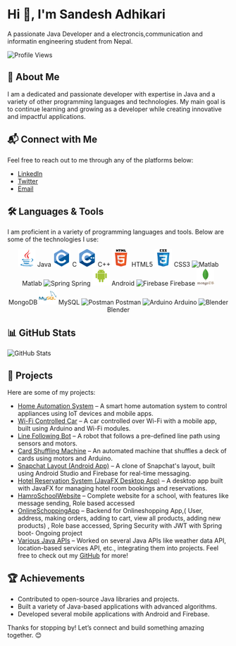 # Hi 👋, I'm Sandesh Adhikari

A passionate Java Developer and a electroncis,communication and informatin engineering student  from Nepal.

![Profile Views](https://komarev.com/ghpvc/?username=sandesh12adk&label=Profile%20views&color=0e75b6&style=flat)

## 🌱 About Me
I am a dedicated and passionate  developer with expertise in Java and a variety of other programming languages and technologies. My main goal is to continue learning and growing as a developer while creating innovative and impactful applications.

## 📬 Connect with Me
Feel free to reach out to me through any of the platforms below:

- [LinkedIn](#)
- [Twitter](#)
- [Email](#sandesh12adk@gmail.com)

## 🛠️ Languages & Tools
I am proficient in a variety of programming languages and tools. Below are some of the technologies I use:

<p align="center">
  <img src="https://raw.githubusercontent.com/devicons/devicon/master/icons/java/java-original.svg" alt="Java" width="40" height="40"/> Java
  <img src="https://raw.githubusercontent.com/devicons/devicon/master/icons/c/c-original.svg" alt="C" width="40" height="40"/> C
  <img src="https://raw.githubusercontent.com/devicons/devicon/master/icons/cplusplus/cplusplus-original.svg" alt="C++" width="40" height="40"/> C++
  <img src="https://raw.githubusercontent.com/devicons/devicon/master/icons/html5/html5-original-wordmark.svg" alt="HTML5" width="40" height="40"/> HTML5
  <img src="https://raw.githubusercontent.com/devicons/devicon/master/icons/css3/css3-original-wordmark.svg" alt="CSS3" width="40" height="40"/> CSS3
  <img src="https://upload.wikimedia.org/wikipedia/commons/2/21/Matlab_Logo.png" alt="Matlab" width="40" height="40"/> Matlab
  <img src="https://www.vectorlogo.zone/logos/springio/springio-icon.svg" alt="Spring" width="40" height="40"/> Spring
  <img src="https://raw.githubusercontent.com/devicons/devicon/master/icons/android/android-original-wordmark.svg" alt="Android" width="40" height="40"/> Android
  <img src="https://www.vectorlogo.zone/logos/firebase/firebase-icon.svg" alt="Firebase" width="40" height="40"/> Firebase
  <img src="https://raw.githubusercontent.com/devicons/devicon/master/icons/mongodb/mongodb-original-wordmark.svg" alt="MongoDB" width="40" height="40"/> MongoDB
  <img src="https://raw.githubusercontent.com/devicons/devicon/master/icons/mysql/mysql-original-wordmark.svg" alt="MySQL" width="40" height="40"/> MySQL
  <img src="https://www.vectorlogo.zone/logos/getpostman/getpostman-icon.svg" alt="Postman" width="40" height="40"/> Postman
  <img src="https://cdn.worldvectorlogo.com/logos/arduino-1.svg" alt="Arduino" width="40" height="40"/> Arduino
  <img src="https://download.blender.org/branding/community/blender_community_badge_white.svg" alt="Blender" width="40" height="40"/> Blender
</p>

## 📊 GitHub Stats
![GitHub Stats](https://github-readme-stats.vercel.app/api/top-langs?username=sandesh12adk&show_icons=true&locale=en&layout=compact)

## 💼 Projects
Here are some of my projects:

- [Home Automation System](#) – A smart home automation system to control appliances using IoT devices and mobile apps.
- [Wi-Fi Controlled Car](#) – A car controlled over Wi-Fi with a mobile app, built using Arduino and Wi-Fi modules.
- [Line Following Bot](#) – A robot that follows a pre-defined line path using sensors and motors.
- [Card Shuffling Machine](#) – An automated machine that shuffles a deck of cards using motors and Arduino.
- [Snapchat Layout (Android App)](#) – A clone of Snapchat's layout, built using Android Studio and Firebase for real-time messaging.
- [Hotel Reservation System (JavaFX Desktop App)](#) – A desktop app built with JavaFX for managing hotel room bookings and reservations.
- [HamroSchoolWebsite](#) – Complete website for a school, with features like message sending, Role based accessed
- [OnlineSchoppingApp](#) – Backend for Onlineshopping App,( User, address, making orders, adding to cart, view all products, adding new products) , Role base accessed, Spring Security with JWT  with Spring
 boot- Ongoing project
- [Various Java APIs](#) – Worked on several Java APIs like weather data API, location-based services API, etc., integrating them into projects.
Feel free to check out my [GitHub](https://github.com/sandesh12adk) for more!

## 🏆 Achievements
- Contributed to open-source Java libraries and projects.
- Built a variety of Java-based applications with advanced algorithms.
- Developed several mobile applications with Android and Firebase.

Thanks for stopping by! Let’s connect and build something amazing together. 😊
